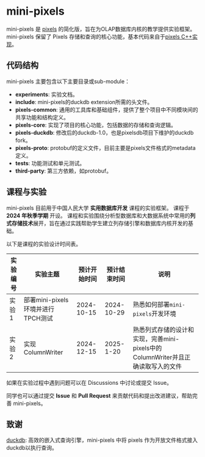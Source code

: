 # mini-pixels

mini-pixels 是 [pixels](https://github.com/pixelsdb/pixels) 的简化版，旨在为OLAP数据库内核的教学提供实验框架。mini-pixels 保留了 Pixels 存储和查询的核心功能，基本代码来自于[pixels C++实现](https://github.com/pixelsdb/pixels/tree/master/cpp)。

## 代码结构

mini-pixels 主要包含以下主要目录或sub-module：

- **experiments**: 实验文档。
- **include**: mini-pixels的duckdb extension所需的头文件。
- **pixels-common**: 通用的工具库和基础组件，提供了整个项目中不同模块间的共享功能和结构定义。
- **pixels-core**: 实现了项目的核心功能，包括数据的存储和查询逻辑。
- **pixels-duckdb**: 修改后的duckdb-1.0，也是pixelsdb项目下维护的duckdb fork。
- **pixels-proto**: protobuf的定义文件，目前主要是pixels文件格式的metadata定义。
- **tests**: 功能测试和单元测试。
- **third-party**: 第三方依赖，如protobuf。

## 课程与实验

mini-pixels 目前用于中国人民大学 **实用数据库开发** 课程的实验框架。
课程于 **2024 年秋季学期** 开设。
课程和实验围绕分析型数据库和大数据系统中常用的**列式存储技术**展开，旨在通过实践帮助学生建立列存储引擎和数据库内核开发的基础。

以下是课程的实验设计时间表。

| 实验编号 | 实验主题                     | 预计开始时间 | 预计结束时间 | 说明                                     |
| -------- |--------------------------| ------------ | ------------ |----------------------------------------|
| 实验1    | 部署mini-pixels环境并进行TPCH测试 | 2024-10-15   | 2024-10-29   | 熟悉如何部署`mini-pixels`开发环境                |
| 实验2    | 实现ColumnWriter                 | 2024-12-15       | 2025-1-20         | 熟悉列式存储的设计和实现，完善mini-pixels中的ColumnWriter并且正确读取写入的文件 |

如果在实验过程中遇到问题可以在 Discussions 中讨论或提交 Issue。

同学也可以通过提交 **Issue** 和 **Pull Request** 来贡献代码和提出改进建议，帮助完善 mini-pixels。

## 致谢

[duckdb](https://github.com/duckdb/duckdb): 高效的嵌入式查询引擎，mini-pixels 中将 pixels 作为开放文件格式接入duckdb以执行查询。
